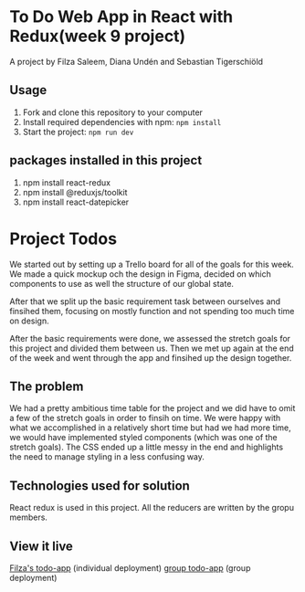 # To Do Web App in React with Redux(week 9 project)

A project by Filza Saleem, Diana Undén and Sebastian Tigerschiöld

## Usage

1. Fork and clone this repository to your computer
2. Install required dependencies with npm: `npm install`
3. Start the project: `npm run dev`

## packages installed in this project
1. npm install react-redux
2. npm install @reduxjs/toolkit
3. npm install react-datepicker

# Project Todos

We started out by setting up a Trello board for all of the goals for this week. We made a quick mockup och the design in Figma, decided on which components to use as well the structure of our global state.

After that we split up the basic requirement task between ourselves and finsihed them, focusing on mostly function and not spending too much time on design.

After the basic requirements were done, we assessed the stretch goals for this project and divided them between us. Then we met up again at the end of the week and went through the app and finsihed up the design together.

## The problem

We had a pretty ambitious time table  for the project and we did have to omit a few of the stretch goals in order to finsih on time. We were happy with what we accomplished in a relatively short time but had we had more time, we would have implemented styled components (which was one of the stretch goals). The CSS ended up a little messy in the end and highlights the need to manage styling in a less confusing way.

## Technologies used for solution
React redux is used in this project. All the reducers are written by the gropu members.

## View it live
[Filza's todo-app](https://filzas-todo-app.netlify.app/) (individual deployment)
[group todo-app](https://gilded-swan-627c20.netlify.app/)  (group deployment)

